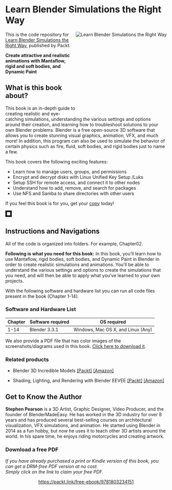 


# Learn Blender Simulations the Right Way

<a href="https://www.packtpub.com/product/learn-blender-simulations-the-right-way/9781803234151"><img src="https://static.packt-cdn.com/products/9781803234151/cover/smaller" alt="Learn Blender Simulations the Right Way" height="256px" align="right"></a>

This is the code repository for [Learn Blender Simulations the Right Way](https://www.packtpub.com/product/learn-blender-simulations-the-right-way/9781803234151), published by Packt.

**Create attractive and realistic animations with Mantaflow, rigid and soft bodies, and Dynamic Paint**

## What is this book about?
This book is an in-depth guide to creating realistic and eye-catching simulations, understanding the various settings and options around their creation, and learning how to troubleshoot solutions to your own Blender problems. Blender is a free open-source 3D software that allows you to create stunning visual graphics, animation, VFX, and much more! In addition, this program can also be used to simulate the behavior of certain physics such as fire, fluid, soft bodies, and rigid bodies just to name a few.

This book covers the following exciting features:
* Learn how to manage users, groups, and permissions
* Encrypt and decrypt disks with Linux Unified Key Setup /Luks
* Setup SSH for remote access, and connect it to other nodes
* Understand how to add, remove, and search for packages
* Use NFS and Samba to share directories with other users

If you feel this book is for you, get your [copy](https://www.amazon.com/dp/1803234156) today!

<a href="https://www.packtpub.com/?utm_source=github&utm_medium=banner&utm_campaign=GitHubBanner"><img src="https://raw.githubusercontent.com/PacktPublishing/GitHub/master/GitHub.png" 
alt="https://www.packtpub.com/" border="5" /></a>


## Instructions and Navigations
All of the code is organized into folders. For example, Chapter02.


**Following is what you need for this book:**
In this book, you’ll learn how to use Mantaflow, rigid bodies, soft bodies, and Dynamic Paint in Blender in order to create realistic simulations and animations. You’ll be able to understand the various settings and options to create the simulations that you need, and will then be able to apply what you’ve learned to your own projects.

With the following software and hardware list you can run all code files present in the book (Chapter 1-14).

### Software and Hardware List

| Chapter  | Software required                   | OS required                        |
| -------- | ------------------------------------| -----------------------------------|
| 1-14        | Blender 3.3.1                    | Windows, Mac OS X, and Linux (Any) |


We also provide a PDF file that has color images of the screenshots/diagrams used in this book. [Click here to download it](https://packt.link/gEo3u).


### Related products <Other books you may enjoy>
* Blender 3D Incredible Models [[Packt]](https://www.packtpub.com/product/blender-3d-incredible-models/9781801817813) [[Amazon]](https://www.amazon.com/dp/1801817812)

* Shading, Lighting, and Rendering with Blender EEVEE [[Packt]](https://www.packtpub.com/product/shading-lighting-and-rendering-with-blender-eevee/9781803230962) [[Amazon]](https://www.amazon.com/dp/1803230967)

## Get to Know the Author
**Stephen Pearson**
is a 3D Artist, Graphic Designer, Video Producer, and the founder of BlenderMadeEasy. He has worked in the 3D industry for over 8 years and has produced several best-selling courses on architectural visualization, VFX simulations, and animation. He started using Blender in 2014 as a fun hobby, but now he uses it to teach other 3D artists around the world. In his spare time, he enjoys riding motorcycles and creating artwork.


### Download a free PDF

 <i>If you have already purchased a print or Kindle version of this book, you can get a DRM-free PDF version at no cost.<br>Simply click on the link to claim your free PDF.</i>
<p align="center"> <a href="https://packt.link/free-ebook/9781803234151">https://packt.link/free-ebook/9781803234151 </a> </p>